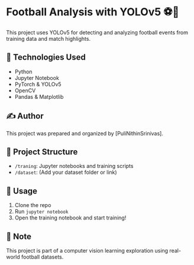 # Football Analysis with YOLOv5 ⚽📸

This project uses YOLOv5 for detecting and analyzing football events from training data and match highlights.

## 🔧 Technologies Used
- Python
- Jupyter Notebook
- PyTorch & YOLOv5
- OpenCV
- Pandas & Matplotlib

## ✍️ Author
This project was prepared and organized by [PuliNithinSrinivas].

## 📁 Project Structure
- `/traning`: Jupyter notebooks and training scripts
- `/dataset`: (Add your dataset folder or link)

## 🚀 Usage
1. Clone the repo
2. Run `jupyter notebook`
3. Open the training notebook and start training!

## 📌 Note
This project is part of a computer vision learning exploration using real-world football datasets.
